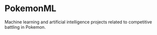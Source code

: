 # PokemonML
Machine learning and artificial intelligence projects related to competitive battling in Pokemon. 
